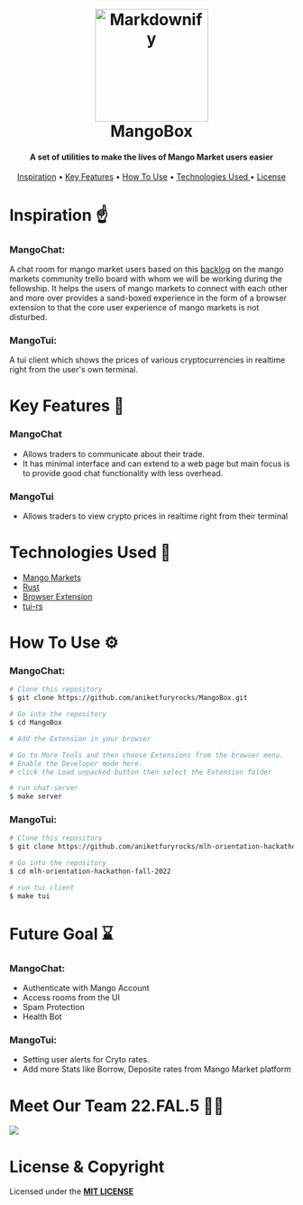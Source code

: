<h1 align="center">
  <br>
  <img src="https://github.com/aniketfuryrocks/mlh-orientation-hackathon-fall-2022/blob/main/extension/images/mango.png" alt="Markdownify" width="200"></a>
  <br style="font-size:300%;">
   MangoBox
  <br>
</h1>

<h4 align="center">A set of utilities to make the lives of Mango Market users easier</h4>


<p align="center">
  <a href="#Inspiration">Inspiration</a> •
  <a href="#key-features">Key Features</a> •
  <a href="#how-to-use">How To Use</a> •
  <a href="#Technologies Used ">Technologies Used </a> •
  <a href="#license">License</a>
</p>


# Inspiration ☝

### MangoChat:
A chat room for mango market users based on this [backlog](https://trello.com/c/n2HgLkvt/102-%F0%9F%91%B9-trollbox) on the mango markets community trello board with whom we will be working during the fellowship. It helps the users of mango markets to connect with each other and more over provides a sand-boxed experience in the form of a browser extension to that the core user experience of mango markets is not disturbed.

### MangoTui:
A tui client which shows the prices of various cryptocurrencies in realtime  right from the user's own terminal.

# Key Features 🔑

### MangoChat
- Allows traders to communicate about their trade.
- It has minimal interface and can extend to a web page but main focus is to provide good chat functionality with less overhead.

### MangoTui
- Allows traders to view crypto prices in realtime right from their terminal

# Technologies Used 🤵
- [Mango Markets](https://github.com/blockworks-foundation/mango-v3)
- [Rust](https://www.rust-lang.org/) 
- [Browser Extension](https://developer.chrome.com/docs/extensions/)
- [tui-rs](https://github.com/fdehau/tui-rs)

# How To Use ⚙

### MangoChat:
```bash
# Clone this repository
$ git clone https://github.com/aniketfuryrocks/MangoBox.git

# Go into the repository
$ cd MangoBox

# Add the Extension in your browser

# Go to More Tools and then choose Extensions from the browser menu.
# Enable the Developer mode here.
# click the Load unpacked button then select the Extension folder

# run chat-server
$ make server

```
### MangoTui:
```bash
# Clone this repository
$ git clone https://github.com/aniketfuryrocks/mlh-orientation-hackathon-fall-2022.git

# Go into the repository
$ cd mlh-orientation-hackathon-fall-2022

# run tui client
$ make tui

```

# Future Goal ⌛

### MangoChat:

- Authenticate with Mango Account
- Access rooms from the UI
- Spam Protection
- Health Bot

### MangoTui:

- Setting user alerts for Cryto rates.
- Add more Stats like Borrow, Deposite rates from Mango Market platform



# Meet Our Team 22.FAL.5 🙋🏻

<a href="https://github.com/aniketfuryrocks/mlh-orientation-hackathon-fall-2022/graphs/contributors">
  <img src="https://contrib.rocks/image?repo=aniketfuryrocks/mlh-orientation-hackathon-fall-2022" />
</a>

# License & Copyright

Licensed under the **[MIT LICENSE](LICENSE)**

